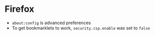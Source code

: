 # Firefox

- `about:config` is advanced preferences
- To get bookmarklets to work, `security.csp.enable` was set to `false`
